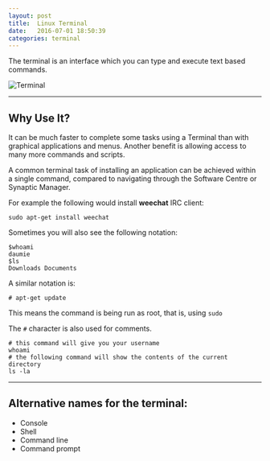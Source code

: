```yaml
---
layout: post
title:  Linux Terminal
date:   2016-07-01 18:50:39
categories: terminal
---
```


The terminal is an interface which you can type and execute text based commands.

![Terminal](/blog/assets/img/terminal.png)


---

## Why Use It?

It can be much faster to complete some tasks using a Terminal than with graphical applications and menus. Another benefit is allowing access to many more commands and scripts.



A common terminal task of installing an application can be achieved within a single command, compared to navigating through the Software Centre or Synaptic Manager. 

For example the following would install **weechat**  IRC client:

	sudo apt-get install weechat

Sometimes you will also see the following notation:

	$whoami
	daumie
	$ls
	Downloads Documents

A similar notation is:

	# apt-get update

This means the command is being run as root, that is, using `sudo`

The `#` character is also used for comments.

	# this command will give you your username
	whoami
	# the following command will show the contents of the current directory
	ls -la

---

## Alternative names for the terminal:

   - Console
   - Shell
   - Command line
   - Command prompt


